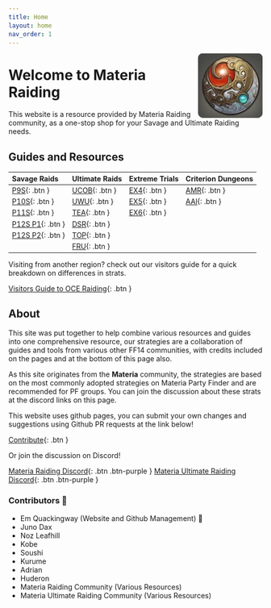 ```yaml
---
title: Home
layout: home
nav_order: 1
---
```


<img src="./assets/images/icons/materia.png" alt="materia" width="128" style="float: right">

# Welcome to Materia Raiding

This website is a resource provided by Materia Raiding community, as a one-stop shop for your Savage and Ultimate Raiding needs.

## Guides and Resources

| Savage Raids              | Ultimate Raids       | Extreme Trials     | Criterion Dungeons |
|:--------------------------|:---------------------|:-------------------|:-------------------|
|[P9S](/p9s){: .btn }       |[UCOB](/ucob){: .btn }|[EX4](/ex4){: .btn }|[AMR](/amr){: .btn }|
|[P10S](/p10s){: .btn }     |[UWU](/uwu){: .btn }  |[EX5](/ex5){: .btn }|[AAI](/aai){: .btn }|
|[P11S](/p11s){: .btn }     |[TEA](/tea){: .btn }  |[EX6](/ex6){: .btn }|                    |
|[P12S P1](/p12s-1){: .btn }|[DSR](/dsr){: .btn }  |                    |                    |
|[P12S P2](/p12s-2){: .btn }|[TOP](/top){: .btn }  |                    |                    |
|                           |[FRU](/fru){: .btn }  |                    |                    |

Visiting from another region? check out our visitors guide for a quick breakdown on differences in strats.

[Visitors Guide to OCE Raiding](/visitorsguide){: .btn } 

## About

This site was put together to help combine various resources and guides into one comprehensive resource, our strategies are a collaboration of guides and tools from various other FF14 communities, with credits included on the pages and at the bottom of this page also.

As this site originates from the **Materia** community, the strategies are based on the most commonly adopted strategies on Materia Party Finder and are recommended for PF groups. You can join the discussion about these strats at the discord links on this page.

This website uses github pages, you can submit your own changes and suggestions using Github PR requests at the link below!

[Contribute](https://github.com/materiaraiding/materiaraiding){: .btn }

Or join the discussion on Discord!

[Materia Raiding Discord](https://discord.gg/EySn5dRj65){: .btn .btn-purple }
[Materia Ultimate Raiding Discord](https://discord.gg/ArZz3b8PZV){: .btn .btn-purple }

### Contributors 📝
- Em Quackingway (Website and Github Management) 🦆
- Juno Dax
- Noz Leafhill
- Kobe
- Soushi
- Kurume
- Adrian
- Huderon
- Materia Raiding Community (Various Resources)
- Materia Ultimate Raiding Community (Various Resources)

